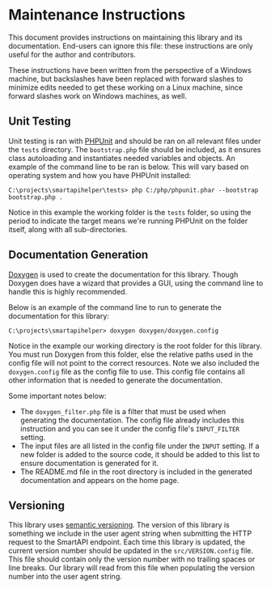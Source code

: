 # Maintenance Instructions
This document provides instructions on maintaining this library and its documentation. End-users can ignore this file: these instructions are only useful for the author and contributors.

These instructions have been written from the perspective of a Windows machine, but backslashes have been replaced with forward slashes to minimize edits needed to get these working on a Linux machine, since forward slashes work on Windows machines, as well.

## Unit Testing
Unit testing is ran with [PHPUnit](https://phpunit.de) and should be ran on all relevant files under the `tests` directory. The `bootstrap.php` file should be included, as it ensures class autoloading and instantiates needed variables and objects. An example of the command line to be ran is below. This will vary based on operating system and how you have PHPUnit installed:

    C:\projects\smartapihelper\tests> php C:/php/phpunit.phar --bootstrap bootstrap.php .

Notice in this example the working folder is the `tests` folder, so using the period to indicate the target means we're running PHPUnit on the folder itself, along with all sub-directories.

## Documentation Generation
[Doxygen](http://doxygen.nl) is used to create the documentation for this library. Though Doxygen does have a wizard that provides a GUI, using the command line to handle this is highly recommended.

Below is an example of the command line to run to generate the documentation for this library:

    C:\projects\smartapihelper> doxygen doxygen/doxygen.config

Notice in the example our working directory is the root folder for this library. You must run Doxygen from this folder, else the relative paths used in the config file will not point to the correct resources. Note we also included the `doxygen.config` file as the config file to use. This config file contains all other information that is needed to generate the documentation.

Some important notes below:

- The `doxygen_filter.php` file is a filter that must be used when generating the documentation. The config file already includes this instruction and you can see it under the config file's `INPUT_FILTER` setting.
- The input files are all listed in the config file under the `INPUT` setting. If a new folder is added to the source code, it should be added to this list to ensure documentation is generated for it.
- The README.md file in the root directory is included in the generated documentation and appears on the home page.

## Versioning
This library uses [semantic versioning](https://semver.org). The version of this library is something we include in the user agent string when submitting the HTTP request to the SmartAPI endpoint. Each time this library is updated, the current version number should be updated in the `src/VERSION.config` file. This file should contain only the version number with no trailing spaces or line breaks. Our library will read from this file when populating the version number into the user agent string.